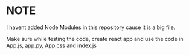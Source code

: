 # NOTE

I havent added Node Modules in this repository cause it is a big file. 

Make sure while testing the code, create react app and use the code in App.js, app.py, App.css and index.js
